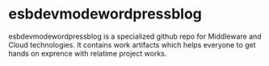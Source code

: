 # esbdevmodewordpressblog
esbdevmodewordpressblog is a specialized github repo for Middleware and Cloud technologies. It contains work artifacts which helps everyone to get hands on exprence with relatime project works.
